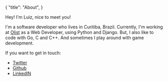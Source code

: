 {
    "title": "About",
}

<p class="message">
  Hey! I'm Luiz, nice to meet you!
</p>

I'm a software developer who lives in Curitiba, Brazil. Currently, I'm working at [Olist][olist] as a Web Developer, using Python and Django. But, I also like to code with Go, C and C++. And sometimes I play around with game development.

If you want to get in touch:

* [Twitter][twitter]
* [Github][github]
* [LinkedIN][linkedin]
  
[olist]: http://www.olist.com
[twitter]: https://twitter.com/luizdepra
[github]: https://github.com/luizdepra
[linkedin]: https://linkedin.com/in/luizdepra
